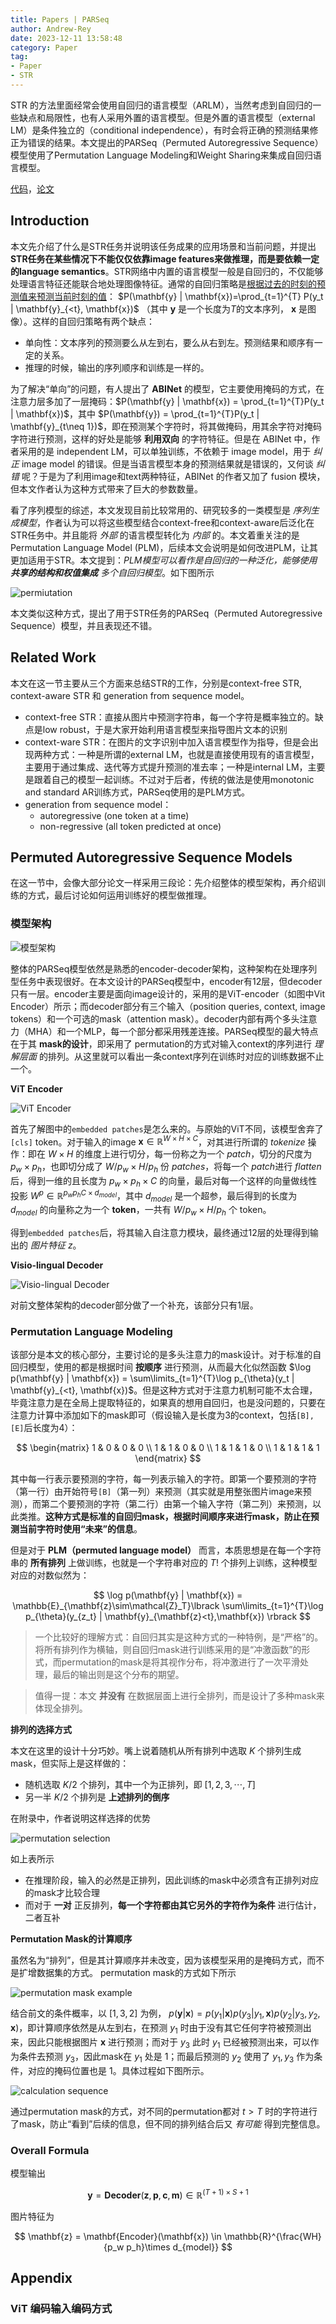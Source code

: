 ```yaml
---
title: Papers | PARSeq
author: Andrew-Rey
date: 2023-12-11 13:58:48
category: Paper
tag:
- Paper
- STR
---
```


STR 的方法里面经常会使用自回归的语言模型（ARLM），当然考虑到自回归的一些缺点和局限性，也有人采用外置的语言模型。但是外置的语言模型（external LM）是条件独立的（conditional independence），有时会将正确的预测结果修正为错误的结果。本文提出的PARSeq（Permuted Autoregressive Sequence）模型使用了Permutation Language Modeling和Weight Sharing来集成自回归语言模型。

<!--more-->

[代码](https://github.com/baudm/parseq)，[论文](https://arxiv.org/abs/2207.06966)

## Introduction

本文先介绍了什么是STR任务并说明该任务成果的应用场景和当前问题，并提出 **STR任务在某些情况下不能仅仅依靠image features来做推理，而是要依赖一定的language semantics**。STR网络中内置的语言模型一般是自回归的，不仅能够处理语言特征还能联合地处理图像特征。通常的自回归策略是<u>根据过去的时刻的预测值来预测当前时刻的值</u>： $P(\mathbf{y} | \mathbf{x})=\prod_{t=1}^{T} P(y_t | \mathbf{y}_{<t}, \mathbf{x})$ （其中 $\mathbf{y}$ 是一个长度为$T$的文本序列， $\mathbf{x}$ 是图像）。这样的自回归策略有两个缺点：

- 单向性：文本序列的预测要么从左到右，要么从右到左。预测结果和顺序有一定的关系。
- 推理的时候，输出的序列顺序和训练是一样的。

为了解决“单向”的问题，有人提出了 **ABINet** 的模型，它主要使用掩码的方式，在注意力层多加了一层掩码：$P(\mathbf{y} | \mathbf{x}) = \prod_{t=1}^{T}P(y_t | \mathbf{x})$，其中 $P(\mathbf{y}) = \prod_{t=1}^{T}P(y_t | \mathbf{y}_{t\neq 1})$，即在预测某个字符时，将其做掩码，用其余字符对掩码字符进行预测，这样的好处是能够 **利用双向** 的字符特征。但是在 ABINet 中，作者采用的是 independent LM，可以单独训练，不依赖于 image model，用于 *纠正* image model 的错误。但是当语言模型本身的预测结果就是错误的，又何谈 *纠错* 呢？于是为了利用image和text两种特征，ABINet 的作者又加了 fusion 模块，但本文作者认为这种方式带来了巨大的参数数量。

看了序列模型的综述，本文发现目前比较常用的、研究较多的一类模型是 *序列生成模型*，作者认为可以将这些模型结合context-free和context-aware后泛化在STR任务中。并且能将 *外部* 的语言模型转化为 *内部* 的。本文着重关注的是 Permutation Language Model (PLM)，后续本文会说明是如何改进PLM，让其更加适用于STR。本文提到：*PLM模型可以看作是自回归的一种泛化，能够使用 **共享的结构和权值集成** 多个自回归模型*。如下图所示

![permiutation](1703145646187.png)

本文类似这种方式，提出了用于STR任务的PARSeq（Permuted Autoregressive Sequence）模型，并且表现还不错。

## Related Work

本文在这一节主要从三个方面来总结STR的工作，分别是context-free STR, context-aware STR 和 generation from sequence model。

- context-free STR：直接从图片中预测字符串，每一个字符是概率独立的。缺点是low robust，于是大家开始利用语言模型来指导图片文本的识别
- context-ware STR：在图片的文字识别中加入语言模型作为指导，但是会出现两种方式：一种是所谓的external LM，也就是直接使用现有的语言模型，主要用于通过集成、迭代等方式提升预测的准去率；一种是internal LM，主要是跟着自己的模型一起训练。不过对于后者，传统的做法是使用monotonic and standard AR训练方式，PARSeq使用的是PLM方式。
- generation from sequence model：
  - autoregressive (one token at a time)
  - non-regressive (all token predicted at once)

## Permuted Autoregressive Sequence Models

在这一节中，会像大部分论文一样采用三段论：先介绍整体的模型架构，再介绍训练的方式，最后讨论如何运用训练好的模型做推理。

### 模型架构

![模型架构](image.png)

整体的PARSeq模型依然是熟悉的encoder-decoder架构，这种架构在处理序列型任务中表现很好。在本文设计的PARSeq模型中，encoder有12层，但decoder只有一层。encoder主要是面向image设计的，采用的是ViT-encoder（如图中Vit Encoder）所示；而decoder部分有三个输入（position queries, context, image tokens）和一个可选的mask（attention mask）。decoder内部有两个多头注意力（MHA）和一个MLP，每一个部分都采用残差连接。PARSeq模型的最大特点在于其 **mask的设计**，即采用了 permutation的方式对输入context的序列进行 *理解层面* 的排列。从这里就可以看出一条context序列在训练时对应的训练数据不止一个。

**ViT Encoder**

![ViT Encoder](image-1.png)

首先了解图中的`embedded patches`是怎么来的。与原始的ViT不同，该模型舍弃了`[cls]` token。对于输入的image $\mathbf{x}\in \mathbb{R}^{W\times H\times C}$，对其进行所谓的 *tokenize* 操作：即在 $W\times H$ 的维度上进行切分，每一份称之为一个 *patch*，切分的尺度为 $p_w\times p_h$，也即切分成了 $W/p_w \times H/p_h$ 份 *patches*，将每一个 *patch*进行 *flatten* 后，得到一维的且长度为 $p_w\times p_h \times C$ 的向量，最后对每一个这样的向量做线性投影 $W^p\in \mathbb{R}^{p_w p_h C \times d_{model}}$，其中 $d_{model}$ 是一个超参，最后得到的长度为 $d_{model}$ 的向量称之为一个 **token**，一共有 $W/p_w \times H/p_h$ 个 token。

得到`embedded patches`后，将其输入自注意力模块，最终通过12层的处理得到输出的 *图片特征* $z$。

**Visio-lingual Decoder**

![Visio-lingual Decoder](image-2.png)

对前文整体架构的decoder部分做了一个补充，该部分只有1层。

### Permutation Language Modeling

该部分是本文的核心部分，主要讨论的是多头注意力的mask设计。对于标准的自回归模型，使用的都是根据时间 **按顺序** 进行预测，从而最大化似然函数 $\log p(\mathbf{y} | \mathbf{x}) = \sum\limits_{t=1}^{T}\log p_{\theta}(y_t | \mathbf{y}_{<t}, \mathbf{x})$。但是这种方式对于注意力机制可能不太合理，毕竟注意力是在全局上提取特征的，如果真的想用自回归，也是没问题的，只要在注意力计算中添加如下的mask即可（假设输入是长度为3的context，包括`[B], [E]`后长度为4）：

$$
\begin{matrix}
  1 & 0 & 0 & 0 \\
  1 & 1 & 0 & 0 \\
  1 & 1 & 1 & 0 \\
  1 & 1 & 1 & 1
\end{matrix}
$$

其中每一行表示要预测的字符，每一列表示输入的字符。即第一个要预测的字符（第一行）由开始符号`[B]`（第一列）来预测（其实就是用整张图片image来预测），而第二个要预测的字符（第二行）由第一个输入字符（第二列）来预测，以此类推。**这种方式是标准的自回归mask，根据时间顺序来进行mask，防止在预测当前字符时使用“未来”的信息**。

但是对于 **PLM（permuted language model）** 而言，本质思想是在每一个字符串的 **所有排列** 上做训练，也就是一个字符串对应的 $T!$ 个排列上训练，这种模型对应的对数似然为：

$$
\log p(\mathbf{y} | \mathbf{x}) = \mathbb{E}_{\mathbf{z}\sim\mathcal{Z}_T}\lbrack \sum\limits_{t=1}^{T}\log p_{\theta}(y_{z_t} | \mathbf{y}_{\mathbf{z}<t},\mathbf{x}) \rbrack
$$

> 一个比较好的理解方式：自回归其实是这种方式的一种特例，是“严格”的。将所有排列作为横轴，则自回归mask进行训练采用的是“冲激函数”的形式，而permutation的mask是将其视作分布，将冲激进行了一次平滑处理，最后的输出则是这个分布的期望。

> 值得一提：本文 **并没有** 在数据层面上进行全排列，而是设计了多种mask来体现全排列。

**排列的选择方式**

本文在这里的设计十分巧妙。嘴上说着随机从所有排列中选取 $K$ 个排列生成mask，但实际上是这样做的：

- 随机选取 $K/2$ 个排列，其中一个为正排列，即 $\lbrack 1,2,3,\cdots,T \rbrack$
- 另一半 $K/2$ 个排列是 **上述排列的倒序**

在附录中，作者说明这样选择的优势

![permutation selection](image-3.png)

如上表所示

- 在推理阶段，输入的必然是正排列，因此训练的mask中必须含有正排列对应的mask才比较合理
- 而对于 **一对** 正反排列，**每一个字符都由其它另外的字符作为条件** 进行估计，二者互补

**Permutation Mask的计算顺序**

虽然名为“排列”，但是其计算顺序并未改变，因为该模型采用的是掩码方式，而不是扩增数据集的方式。
permutation mask的方式如下所示

![permutation mask example](image-5.png)

结合前文的条件概率，以 $[1,3,2]$ 为例， $p(\mathbf{y} | \mathbf{x}) = p(y_1 | \mathbf{x}) p(y_3 | y_1, \mathbf{x}) p(y_2 | y_3, y_2, \mathbf{x})$，即计算顺序依然是从左到右，在预测 $y_1$ 时由于没有其它任何字符被预测出来，因此只能根据图片 $\mathbf{x}$ 进行预测；而对于 $y_3$ 此时 $y_1$ 已经被预测出来，可以作为条件去预测 $y_3$，因此mask在 $y_1$ 处是 $1$；而最后预测的 $y_2$ 使用了 $y_1, y_3$ 作为条件，对应的掩码位置也是 $1$。具体过程如下图所示。

![calculation sequence](image-4.png)

通过permutation mask的方式，对不同的permutation都对 $t>T$ 时的字符进行了mask，防止“看到”后续的信息，但不同的排列结合后又 *有可能* 得到完整信息。

### Overall Formula

模型输出

$$
\mathbf{y} = \mathbf{Decoder}(\mathbf{z},\mathbf{p},\mathbf{c},\mathbf{m}) \in \mathbb{R}^{(T+1)\times S+1}
$$

图片特征为

$$
\mathbf{z} = \mathbf{Encoder}(\mathbf{x}) \in \mathbb{R}^{\frac{WH}{p_w p_h}\times d_{model}}
$$

## Appendix

### ViT 编码输入编码方式
